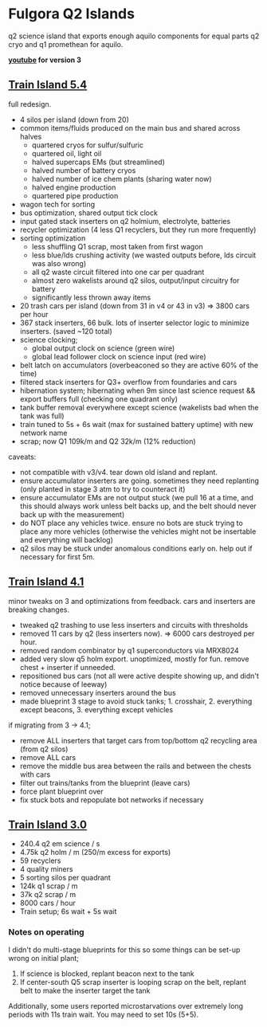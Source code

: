 # Fulgora Q2 Islands

q2 science island that exports enough aquilo components for equal parts q2 cryo and q1 promethean for aquilo.

**[youtube](https://www.youtube.com/watch?v=NC3HJzfywt4) for version 3**

## [Train Island 5.4](./fulgora-train5.txt)
full redesign.

- 4 silos per island (down from 20)
- common items/fluids produced on the main bus and shared across halves
  * quartered cryos for sulfur/sulfuric
  * quartered oil, light oil
  * halved supercaps EMs (but streamlined)
  * halved number of battery cryos
  * halved number of ice chem plants (sharing water now)
  * halved engine production
  * quartered pipe production
- wagon tech for sorting
- bus optimization, shared output tick clock
- input gated stack inserters on q2 holmium, electrolyte, batteries
- recycler optimization (4 less Q1 recyclers, but they run more frequently)
- sorting optimization
  * less shuffling Q1 scrap, most taken from first wagon
  * less blue/lds crushing activity (we wasted outputs before, lds circuit was also wrong)
  * all q2 waste circuit filtered into one car per quadrant
  * almost zero wakelists around q2 silos, output/input circuitry for battery
  * significantly less thrown away items
- 20 trash cars per island (down from 31 in v4 or 43 in v3) => 3800 cars per hour
- 367 stack inserters, 66 bulk. lots of inserter selector logic to minimize inserters. (saved ~120 total)
- science clocking;
  * global output clock on science (green wire)
  * global lead follower clock on science input (red wire)
- belt latch on accumulators (overbeaconed so they are active 60% of the time)
- filtered stack inserters for Q3+ overflow from foundaries and cars
- hibernation system; hibernating when 9m since last science request && export buffers full (checking one quadrant only)
- tank buffer removal everywhere except science (wakelists bad when the tank was full)
- train tuned to 5s + 6s wait (max for sustained battery uptime) with new network name
- scrap; now Q1 109k/m and Q2 32k/m (12% reduction)

caveats:
- not compatible with v3/v4. tear down old island and replant.
- ensure accumulator inserters are going. sometimes they need replanting (only planted in stage 3 atm to try to counteract it)
- ensure accumulator EMs are not output stuck (we pull 16 at a time, and this should always work unless belt backs up, and the belt should never back up with the measurement)
- do NOT place any vehicles twice. ensure no bots are stuck trying to place any more vehicles (otherwise the vehicles might not be insertable and everything will backlog)
- q2 silos may be stuck under anomalous conditions early on. help out if necessary for first 5m.

## [Train Island 4.1](./fulgora-train4.txt)
minor tweaks on 3 and optimizations from feedback. cars and inserters are breaking changes.

- tweaked q2 trashing to use less inserters and circuits with thresholds
- removed 11 cars by q2 (less inserters now). => 6000 cars destroyed per hour.
- removed random combinator by q1 superconductors via MRX8024
- added very slow q5 holm export. unoptimized, mostly for fun. remove chest + inserter if unneeded.
- repositioned bus cars (not all were active despite showing up, and didn't notice because of leeway)
- removed unnecessary inserters around the bus
- made blueprint 3 stage to avoid stuck tanks; 1. crosshair, 2. everything except beacons, 3. everything except vehicles

if migrating from 3 -> 4.1;
- remove ALL inserters that target cars from top/bottom q2 recycling area (from q2 silos)
- remove ALL cars
- remove the middle bus area between the rails and between the chests with cars
- filter out trains/tanks from the blueprint (leave cars)
- force plant blueprint over
- fix stuck bots and repopulate bot networks if necessary

## [Train Island 3.0](./fulgora-train3.txt)

- 240.4 q2 em science / s
- 4.75k q2 holm / m (250/m excess for exports)
- 59 recyclers
- 4 quality miners
- 5 sorting silos per quadrant
- 124k q1 scrap / m
- 37k q2 scrap / m
- 8000 cars / hour
- Train setup; 6s wait + 5s wait

### Notes on operating
I didn't do multi-stage blueprints for this so some things can be set-up wrong on initial plant;

1. If science is blocked, replant beacon next to the tank
2. If center-south Q5 scrap inserter is looping scrap on the belt, replant belt to make the inserter target the tank

Additionally, some users reported microstarvations over extremely long periods with 11s train wait. You may need to set 10s (5+5).
